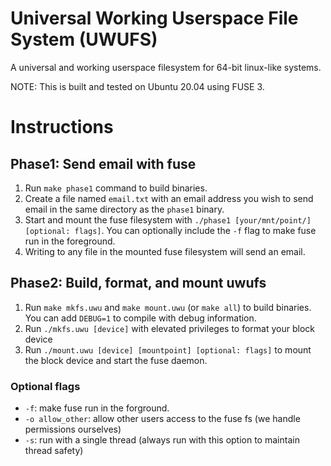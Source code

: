 # Universal Working Userspace File System (UWUFS)
A universal and working userspace filesystem for 64-bit linux-like systems.

NOTE: This is built and tested on Ubuntu 20.04 using FUSE 3.

# Instructions

## Phase1: Send email with fuse
1. Run `make phase1` command to build binaries.
2. Create a file named `email.txt` with an email address you wish to send email in the same directory as the `phase1` binary.
3. Start and mount the fuse filesystem with `./phase1 [your/mnt/point/] [optional: flags]`. You can optionally include the `-f` flag to make fuse run in the foreground.
4. Writing to any file in the mounted fuse filesystem will send an email.

## Phase2: Build, format, and mount uwufs
1. Run `make mkfs.uwu` and `make mount.uwu` (or `make all`) to build binaries. You can add `DEBUG=1` to compile with debug information.
2. Run `./mkfs.uwu [device]` with elevated privileges to format your block device
3. Run `./mount.uwu [device] [mountpoint] [optional: flags]` to mount the block device and start the fuse daemon.
### Optional flags
- `-f`: make fuse run in the forground.
- `-o allow_other`: allow other users access to the fuse fs (we handle permissions ourselves)
- `-s`: run with a single thread (always run with this option to maintain thread safety)

